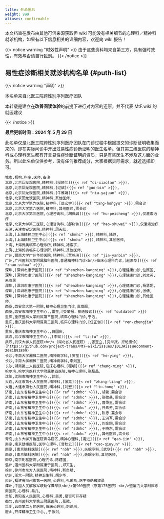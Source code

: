 ```yaml
---
title: 外源信息
weight: 999
aliases: confirmable
---
```


本文档旨在发布由其他可信来源获取但 wiki 可能没有相关细节的心理科／精神科就诊机构，如果有以下信息相关的详细内容，欢迎向 wiki 报告！

{{< notice warning "时效性声明" >}}
由于这些资料均来自第三方，具有强时效性，有效与否请自行甄别。
{{< /notice >}}

## 易性症诊断相关就诊机构名单 {#puth-list}

{{< notice warning "声明" >}}

本名单来自北医三院跨性别序列医疗团队

本转载是建立在**改善阅读体验**的前提下进行对内容的还原，并不代表 MtF.wiki 的就医建议

{{< /notice >}}

**最后更新时间：2024 年 5 月 29 日**

此名单仅是北医三院跨性别序列医疗团队在门诊过程中根据提交的诊断证明收集而来的，即在实际问诊中开出过易性症诊断证明的医生名单。但其实三级医院的精神科或心理科医生都有开具易性症诊断证明的资质，只是有些医生不涉及这方面的业务。所以此名单仅供参考，没有任何推荐成分，大家根据实际需求，就近选择即可。

```csv
城市,机构,科室,医师,备注
北京,北京回龙观医院,精神科,[邸晓兰]({{< ref "di-xiaolan" >}}),
北京,北京回龙观医院,精神科,[过斌]({{< ref "guo-bin" >}}),
北京,北京回龙观医院,精神科,[牛雅娟]({{< ref "niu-yajuan" >}}),
北京,北京回龙观医院,精神科,其他医师,
北京,北京大学第六医院,精神科,[唐宏宇]({{< ref "tang-hongyu" >}}),需会诊
北京,北京大学第六医院,精神科,其他医师,需会诊
北京,北京大学第三医院,心理咨询科,[胡佩诚]({{< ref "hu-peicheng" >}}),仅激素治疗
北京,北京大学第三医院,心理咨询科,[郝树伟]({{< ref "hao-shuwei" >}}),仅激素治疗
天津,天津市安定医院,精神科,周天红,
上海,[上海精神卫生中心]({{< ref "shmhc" >}}),精神科,陆峥,
上海,[上海精神卫生中心]({{< ref "shmhc" >}}),精神科,其他医师,
上海,上海忻奥临床心理诊所,精神科,褚索宇,
上海,上海忻奥临床心理诊所,精神科,其他医师,
广州,暨南大学广州华侨医院,精神科,[贾艳滨]({{< ref "jia-yanbin" >}}),
广州,广州医科大学附属脑科医院,普通精神科门诊<br/>临床心理科门诊,[赵素华]({{< ref "zhao-suhua" >}}),
深圳,[深圳市康宁医院]({{< ref "shenzhen-kangning" >}}),心理健康门诊,位照国,
深圳,[深圳市康宁医院]({{< ref "shenzhen-kangning" >}}),心理健康门诊,刘文英,未收录
深圳,[深圳市康宁医院]({{< ref "shenzhen-kangning" >}}),心理健康门诊,杨慧妮,
深圳,[深圳市康宁医院]({{< ref "shenzhen-kangning" >}}),心理健康门诊,张倩,
深圳,[深圳市康宁医院]({{< ref "shenzhen-kangning" >}}),心理健康门诊,其他医师,
西安,西安交大第一附院,精神心理卫生门诊,高成阁,
西安,西安市精神卫生中心,,雷莹,[受举报，拒绝接诊]({{< ref "outdated" >}})
重庆,重庆医科大学附属第三医院,临床心理科门诊,宁洁,
重庆,重庆医科大学附属第三医院,临床心理科门诊,[任正伽]({{< ref "ren-zhengjia" >}}),
重庆,重庆市精神卫生中心,,蒋国庆,
武汉,武汉市精神卫生中心,,[李赋]({{< ref "li-fu" >}}),
武汉,武汉大学人民医院<br/>（湖北省人民医院）,,张宝立,[受举报，拒绝接诊](https://github.com/project-trans/MtF-wiki/issues/1013#issuecomment-2081893899)
长沙,中南大学湘雅二医院,精神病学科,[贺莹]({{< ref "he-ying" >}}),
长沙,中南大学湘雅二医院,精神病学科,李则宣,
长沙,湖南第二人民医院,临床心理科,[程明]({{< ref "cheng-ming" >}}),
哈尔滨,哈尔滨医科大学附属第四医院,精神心理科,张磊晶,
沈阳,沈阳市精神卫生中心,,郭影,
大连,大连市第七人民医院,精神科,[张亮]({{< ref "zhang-liang" >}}),
大连,大连市第七人民医院,精神科,[刘宏]({{< ref "liu-hong" >}}),
济南,[山东省精神卫生中心]({{< ref "sdmhc" >}}),,胡蕾,需会诊
济南,[山东省精神卫生中心]({{< ref "sdmhc" >}}),,张敬悬,需会诊
济南,[山东省精神卫生中心]({{< ref "sdmhc" >}}),,曹秉玉,需会诊
济南,[山东省精神卫生中心]({{< ref "sdmhc" >}}),,齐素芳,需会诊
济南,[山东省精神卫生中心]({{< ref "sdmhc" >}}),,陈忠,需会诊
济南,[山东省精神卫生中心]({{< ref "sdmhc" >}}),,王洪军,需会诊
济南,[山东省精神卫生中心]({{< ref "sdmhc" >}}),,刘金同,需会诊
济南,[山东省精神卫生中心]({{< ref "sdmhc" >}}),,于晓东,需会诊
济南,[山东省精神卫生中心]({{< ref "sdmhc" >}}),,其他医师,需会诊
青岛,山东大学齐鲁医院青岛院区,精神心理科,[高进]({{< ref "gao-jin" >}}),
南京,南京鼓楼医院,医学心理科,[曹秋云]({{< ref "cao-qiuyun" >}}),
南京,[南京脑科医院]({{< ref "nbh" >}}),失眠专科,[武欣]({{< ref "nbh" >}}),
南京,[南京脑科医院]({{< ref "nbh" >}}),失眠专科,其他医师,
南京,南京明基医院,心理门诊,陈建国,
温州,温州医科大学附属康宁医院,,郑天生,
徐州,徐州市东方人民医院,精神科,靳自斌,
杭州,浙大一附院,精神卫生科,胡少华,
泉州,福建省泉州市第一医院,心理科,孔东燕,医生拒绝被收录
漳州,中国人民解放军联勤保障部队<br/>第909医院（原第175医院）<br/>暨厦门大学附属东南医院,心理科,易凡,
贵阳,贵阳省人民医院,心理科,吴勇,是否可开存疑
都匀,贵州医科大学第三附属医院,,张微,
昆明,云南第二人民医院,临床心理科,刘瑞湘,
唐山,开滦精神卫生中心,,于振剑,
```

